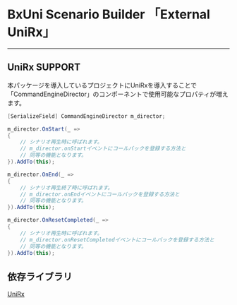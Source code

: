 # BxUni Scenario Builder 「External UniRx」

---

## UniRx SUPPORT

本パッケージを導入しているプロジェクトにUniRxを導入することで  
「CommandEngineDirector」のコンポーネントで使用可能なプロパティが増えます。  

```csharp
[SerializeField] CommandEngineDirector m_director;

m_director.OnStart(_ => 
{
    // シナリオ再生時に呼ばれます。
    // m_director.onStartイベントにコールバックを登録する方法と
    // 同等の機能となります。
}).AddTo(this);

m_director.OnEnd(_ => 
{
    // シナリオ再生終了時に呼ばれます。
    // m_director.onEndイベントにコールバックを登録する方法と
    // 同等の機能となります。
}).AddTo(this);

m_director.OnResetCompleted(_ => 
{
    // シナリオ再生時に呼ばれます。
    // m_director.onResetCompletedイベントにコールバックを登録する方法と
    // 同等の機能となります。
}).AddTo(this);

```

## 依存ライブラリ
[UniRx](https://github.com/neuecc/UniRx)